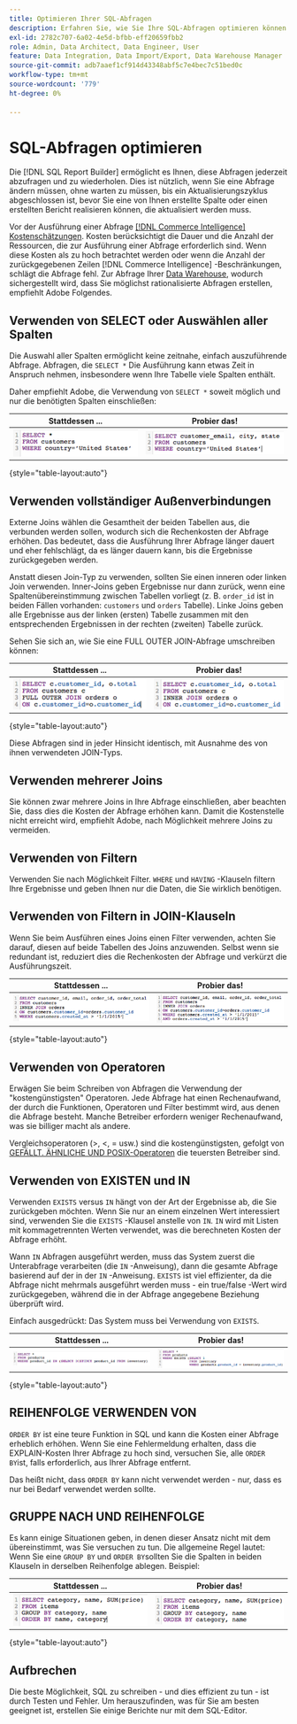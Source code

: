 ```yaml
---
title: Optimieren Ihrer SQL-Abfragen
description: Erfahren Sie, wie Sie Ihre SQL-Abfragen optimieren können.
exl-id: 2782c707-6a02-4e5d-bfbb-eff20659fbb2
role: Admin, Data Architect, Data Engineer, User
feature: Data Integration, Data Import/Export, Data Warehouse Manager
source-git-commit: adb7aaef1cf914d43348abf5c7e4bec7c51bed0c
workflow-type: tm+mt
source-wordcount: '779'
ht-degree: 0%

---
```


# SQL-Abfragen optimieren

Die [!DNL SQL Report Builder] ermöglicht es Ihnen, diese Abfragen jederzeit abzufragen und zu wiederholen. Dies ist nützlich, wenn Sie eine Abfrage ändern müssen, ohne warten zu müssen, bis ein Aktualisierungszyklus abgeschlossen ist, bevor Sie eine von Ihnen erstellte Spalte oder einen erstellten Bericht realisieren können, die aktualisiert werden muss.

Vor der Ausführung einer Abfrage [[!DNL Commerce Intelligence] Kostenschätzungen](https://experienceleague.adobe.com/docs/commerce-knowledge-base/kb/troubleshooting/miscellaneous/sql-queries-explain-cost-errors.html). Kosten berücksichtigt die Dauer und die Anzahl der Ressourcen, die zur Ausführung einer Abfrage erforderlich sind. Wenn diese Kosten als zu hoch betrachtet werden oder wenn die Anzahl der zurückgegebenen Zeilen [!DNL Commerce Intelligence] -Beschränkungen, schlägt die Abfrage fehl. Zur Abfrage Ihrer [Data Warehouse](../data-analyst/data-warehouse-mgr/tour-dwm.md), wodurch sichergestellt wird, dass Sie möglichst rationalisierte Abfragen erstellen, empfiehlt Adobe Folgendes.

## Verwenden von SELECT oder Auswählen aller Spalten

Die Auswahl aller Spalten ermöglicht keine zeitnahe, einfach auszuführende Abfrage. Abfragen, die `SELECT *` Die Ausführung kann etwas Zeit in Anspruch nehmen, insbesondere wenn Ihre Tabelle viele Spalten enthält.

Daher empfiehlt Adobe, die Verwendung von `SELECT *` soweit möglich und nur die benötigten Spalten einschließen:

| **Stattdessen ...** | **Probier das!** |
|-----|-----|
| ![](../../mbi/assets/Select_all_1.png) | ![](../../mbi/assets/Select_all_2.png) |

{style="table-layout:auto"}

## Verwenden vollständiger Außenverbindungen

Externe Joins wählen die Gesamtheit der beiden Tabellen aus, die verbunden werden sollen, wodurch sich die Rechenkosten der Abfrage erhöhen. Das bedeutet, dass die Ausführung Ihrer Abfrage länger dauert und eher fehlschlägt, da es länger dauern kann, bis die Ergebnisse zurückgegeben werden.

Anstatt diesen Join-Typ zu verwenden, sollten Sie einen inneren oder linken Join verwenden. Inner-Joins geben Ergebnisse nur dann zurück, wenn eine Spaltenübereinstimmung zwischen Tabellen vorliegt (z. B. `order_id` ist in beiden Fällen vorhanden: `customers` und `orders` Tabelle). Linke Joins geben alle Ergebnisse aus der linken (ersten) Tabelle zusammen mit den entsprechenden Ergebnissen in der rechten (zweiten) Tabelle zurück.

Sehen Sie sich an, wie Sie eine FULL OUTER JOIN-Abfrage umschreiben können:

| **Stattdessen ...** | **Probier das!** |
|-----|-----|
| ![](../../mbi/assets/Full_Outer_Join_1.png) | ![](../../mbi/assets/Full_Outer_Join_2.png) |

{style="table-layout:auto"}

Diese Abfragen sind in jeder Hinsicht identisch, mit Ausnahme des von ihnen verwendeten JOIN-Typs.

## Verwenden mehrerer Joins

Sie können zwar mehrere Joins in Ihre Abfrage einschließen, aber beachten Sie, dass dies die Kosten der Abfrage erhöhen kann. Damit die Kostenstelle nicht erreicht wird, empfiehlt Adobe, nach Möglichkeit mehrere Joins zu vermeiden.

## Verwenden von Filtern

Verwenden Sie nach Möglichkeit Filter. `WHERE` und `HAVING` -Klauseln filtern Ihre Ergebnisse und geben Ihnen nur die Daten, die Sie wirklich benötigen.

## Verwenden von Filtern in JOIN-Klauseln

Wenn Sie beim Ausführen eines Joins einen Filter verwenden, achten Sie darauf, diesen auf beide Tabellen des Joins anzuwenden. Selbst wenn sie redundant ist, reduziert dies die Rechenkosten der Abfrage und verkürzt die Ausführungszeit.

| **Stattdessen ...** | **Probier das!** |
|-----|-----|
| ![](../../mbi/assets/Join_filters_1.png) | ![](../../mbi/assets/Join_filters_2.png) |

{style="table-layout:auto"}

## Verwenden von Operatoren

Erwägen Sie beim Schreiben von Abfragen die Verwendung der &quot;kostengünstigsten&quot; Operatoren. Jede Abfrage hat einen Rechenaufwand, der durch die Funktionen, Operatoren und Filter bestimmt wird, aus denen die Abfrage besteht. Manche Betreiber erfordern weniger Rechenaufwand, was sie billiger macht als andere.

Vergleichsoperatoren (>, &lt;, = usw.) sind die kostengünstigsten, gefolgt von [GEFÄLLT. ÄHNLICHE UND POSIX-Operatoren](https://www.postgresql.org/docs/9.5/functions-matching.html) die teuersten Betreiber sind.

## Verwenden von EXISTEN und IN

Verwenden `EXISTS` versus `IN` hängt von der Art der Ergebnisse ab, die Sie zurückgeben möchten. Wenn Sie nur an einem einzelnen Wert interessiert sind, verwenden Sie die `EXISTS` -Klausel anstelle von `IN`. `IN` wird mit Listen mit kommagetrennten Werten verwendet, was die berechneten Kosten der Abfrage erhöht.

Wann `IN` Abfragen ausgeführt werden, muss das System zuerst die Unterabfrage verarbeiten (die `IN` -Anweisung), dann die gesamte Abfrage basierend auf der in der `IN` -Anweisung. `EXISTS` ist viel effizienter, da die Abfrage nicht mehrmals ausgeführt werden muss - ein true/false -Wert wird zurückgegeben, während die in der Abfrage angegebene Beziehung überprüft wird.

Einfach ausgedrückt: Das System muss bei Verwendung von `EXISTS`.

| **Stattdessen ...** | **Probier das!** |
|-----|-----|
| ![](../../mbi/assets/Exists_1.png) | ![](../../mbi/assets/Exists_2.png) |

{style="table-layout:auto"}

## REIHENFOLGE VERWENDEN VON

`ORDER BY` ist eine teure Funktion in SQL und kann die Kosten einer Abfrage erheblich erhöhen. Wenn Sie eine Fehlermeldung erhalten, dass die EXPLAIN-Kosten Ihrer Abfrage zu hoch sind, versuchen Sie, alle `ORDER BY`ist, falls erforderlich, aus Ihrer Abfrage entfernt.

Das heißt nicht, dass `ORDER BY` kann nicht verwendet werden - nur, dass es nur bei Bedarf verwendet werden sollte.

## GRUPPE NACH UND REIHENFOLGE

Es kann einige Situationen geben, in denen dieser Ansatz nicht mit dem übereinstimmt, was Sie versuchen zu tun. Die allgemeine Regel lautet: Wenn Sie eine `GROUP BY` und `ORDER BY`sollten Sie die Spalten in beiden Klauseln in derselben Reihenfolge ablegen. Beispiel:

| **Stattdessen ...** | **Probier das!** |
|-----|-----|
| ![](../../mbi/assets/Group_by_2.png) | ![](../../mbi/assets/Group_by_1.png) |

{style="table-layout:auto"}

## Aufbrechen

Die beste Möglichkeit, SQL zu schreiben - und dies effizient zu tun - ist durch Testen und Fehler. Um herauszufinden, was für Sie am besten geeignet ist, erstellen Sie einige Berichte nur mit dem SQL-Editor.

